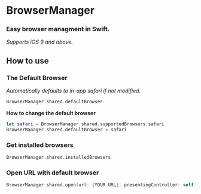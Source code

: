 # BrowserManager

### Easy browser managment in Swift.
*Supports iOS 9 and above.*

## How to use
### The Default Browser
*Automatically defaults to in-app safari if not modified.*
```swift
BrowserManager.shared.defaultBrowser
```
**How to change the default browser**
```swift
let safari = BrowserManager.shared.supportedBrowsers.safari
BrowserManager.shared.defaultBrowser = safari
```

### Get installed browsers
```swift
BrowserManager.shared.installedBrowsers
```

### Open URL with default browser
```swift
BrowserManager.shared.open(url: {YOUR URL}, presentingController: self)
```
